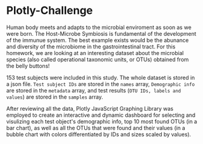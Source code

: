 # Plotly-Challenge

Human body meets and adapts to the microbial enviroment as soon as we were born. The Host-Microbe Symbiosis is fundamental of the development of the immunue system. The best example exists would be the abunance and diversity of the microbiome in the gastrointestinal tract. For this homework, we are looking at an interesting dataset about the microbial species (also called operational taxonomic units, or OTUs) obtained from the belly buttons!

153 test subjects were included in this study. The whole dataset is stored in a json file. `Test subject IDs` are stored in the `names` array, `Demographic info` are stored in the `metadata` array, and test results (`OTU IDs, labels and values`) are stored in the `samples` array. 

After reviewing all the data, Plotly JavaScript Graphing Library was employed to create an interactive and dynamic dashboard for selecting and visulizing each test object's demographic info, top 10 most found OTUs (in a bar chart), as well as all the OTUs that were found and their values (in a bubble chart with colors differentiated by IDs and sizes scaled by values).
